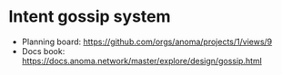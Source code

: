 # Intent gossip system

- Planning board: <https://github.com/orgs/anoma/projects/1/views/9>
- Docs book: <https://docs.anoma.network/master/explore/design/gossip.html>
